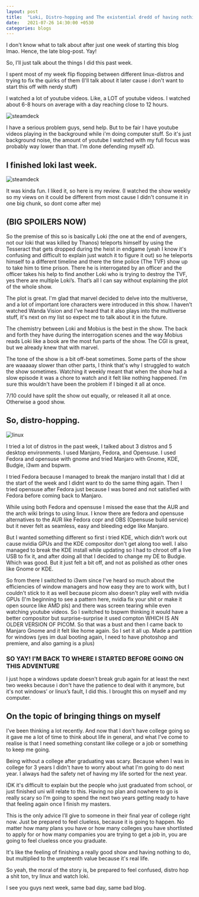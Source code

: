 ```yaml
---
layout: post
title:  "Loki, Distro-hopping and The existential dredd of having nothing to do"
date:   2021-07-26 14:30:00 +0530
categories: blogs
---
```



I don't know what to talk about after just one week of starting this blog lmao. Hence, the late blog-post. Yay!

So, I’ll just talk about the things I did this past week.

I spent most of my week flip flopping between different linux-distros and trying to fix the quirks of them (I'll talk about it later cause i don't want to start this off with nerdy stuff)

I watched a lot of youtube videos. Like, a LOT of youtube videos. I watched about 6-8 hours on average with a day reaching close to 12 hours.

![steamdeck](https://i.imgur.com/9zoNyEI.jpeg)

 I have a serious problem guys, send help. But to be fair I have youtube videos playing in the background while i'm doing computer stuff. So it's just background noise, the amount of youtube I watched with my full focus was probably way lower than that. I'm done defending myself xD.

<h2>I finished loki last week.</h2>

![steamdeck](https://phantom-marca.unidadeditorial.es/92d530c84534be4b20128c2de58f7f18/crop/0x0/1199x673/resize/1320/f/jpg/assets/multimedia/imagenes/2021/07/13/16261978040155.jpg)

It was kinda fun. I liked it, so here is my review. (I watched the show weekly so my views on it could be different from most cause I didn't consume it in one big chunk, so dont come after me)

<h2>(BIG SPOILERS NOW)</h2>

So the premise of this so is basically Loki (the one at the end of avengers, not our loki that was killed by Thanos) teleports himself by using the Tesseract that gets dropped during the heist in endgame (yeah I know it's confusing and difficult to explain just watch it to figure it out) so he teleports himself to a different timeline and there the time police (The TVF) show up to take him to time prison. There he is interrogated by an officer and the officer takes his help to find another Loki who is trying to destroy the TVF, yes there are multiple Loki’s. That’s all I can say without explaining the plot of the whole show.

The plot is great. I'm glad that marvel decided to delve into the multiverse, and a lot of important lore characters were introduced in this show. I haven’t watched Wanda Vision and I’ve heard that it also plays into the multiverse stuff, it's next on my list so expect me to talk about it in the future. 

The chemistry between Loki and Mobius is the best in the show. The back and forth they have during the interrogation scenes and the way Mobius reads Loki like a book are the most fun parts of the show. The CGI is great, but we already knew that with marvel. 

The tone of the show is a bit off-beat sometimes. Some parts of the show are waaaaay slower than other parts, I think that's why I struggled to watch the show sometimes. Watching it weekly meant that when the show had a slow episode it was a chore to watch and it felt like nothing happened. I'm sure this wouldn't have been the problem if I binged it all at once.

7/10 could have split the show out equally, or released it all at once. Otherwise a good show.


<h2>So, distro-hopping.</h2>

![linux](https://media.giphy.com/media/4Zgy9QqzWU8C3ugvCa/giphy.gif)

I tried a lot of distros in the past week, I talked about 3 distros and 5 desktop environments.
I used Manjaro, Fedora, and Opensuse. I used Fedora and opensuse with gnome and tried Manjaro with  Gnome, KDE, Budgie, i3wm and bspwm.

I tried Fedora because I managed to break the manjaro install that I did at the start of the week and I didnt want to do the same thing again. Then I tried opensuse after Fedora just because I was bored and not satisfied with Fedora before coming back to Manjaro.

While using both Fedora and opensuse I missed the ease that the AUR and the arch wiki brings to using linux. I know there are fedora and opensuse alternatives to the AUR like Fedora copr and OBS (Opensuse build service) but it never felt as seamless, easy and bleeding edge like Manjaro.

But I wanted something different so first i tried KDE, which didn’t work out cause nvidia GPUs and the KDE compositor don't get along too well. I also managed to break the KDE install while updating so I had to chroot off a live USB to fix it, and after doing all that I decided to change my DE to Budgie. Which was good. But it just felt a bit off, and not as polished as other ones like Gnome or KDE. 

So from there I switched to i3wm since I've heard so much about the efficiencies of window managers and how easy they are to work with, but I couldn't stick to it as well because picom also doesn't play well with nvidia GPUs (I'm beginning to see a pattern here, nvidia fix your shit or make it open source like AMD pls) and there was screen tearing while even watching youtube videos. So I switched to bspwm thinking it would have a better compositor but surprise-surprise it used compton WHICH IS AN OLDER VERSION OF PICOM. So that was a bust and then I came back to Manjaro Gnome and it felt like home again. So I set it all up. Made a partition for windows (yes im dual booting again, I need to have photoshop and premiere, and also gaming is a plus) 

<h3>SO YAY! I'M BACK TO WHERE I STARTED BEFORE GOING ON THIS ADVENTURE</h3>

I just hope a windows update doesn't break grub again for at least the next two weeks because i don't have the patience to deal with it anymore, but it's not windows’ or linux’s fault, I did this. I brought this on myself and my computer.

<h2>On the topic of bringing things on myself</h2>

I’ve been thinking a lot recently. And now that I don't have college going so it gave me a lot of time to think about life in general, and what I've come to realise is that I need something constant like college or a job or something to keep me going.

Being without a college after graduating was scary. Because when I was in college for 3 years I didn't have to worry about what I'm going to do next year. I always had the safety net of having my life sorted for the next year.

IDK it's difficult to explain but the people who just graduated from school, or just finished uni will relate to this. Having no plan and nowhere to go is really scary so I’m going to spend the next two years getting ready to have that feeling again once I finish my masters.

This is the only advice I’ll give to someone in their final year of college right now. Just be prepared to feel clueless, because it is going to happen. No matter how many plans you have or how many colleges you have shortlisted to apply for or how many companies you are trying to get a job in, you are going to feel clueless once you graduate. 

It's like the feeling of finishing a really good show and having nothing to do, but multiplied to the umpteenth value because it's real life.

So yeah, the moral of the story is, be prepared to feel confused, distro hop a shit ton, try linux and watch loki.

I see you guys next week, same bad day, same bad blog.

